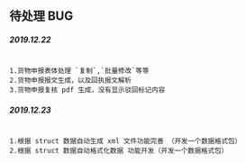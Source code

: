 ## 待处理 BUG

##### 2019.12.22
```

1.货物申报表体处理 `复制`,`批量修改`等等
2.货物申报报文生成，以及回执报文解析
3.货物申报复核 pdf 生成，没有显示驳回标记内容

```

##### 2019.12.23
```

1.根据 struct 数据自动生成 xml 文件功能完善 （开发一个数据格式包）
2.根据 struct 数据自动格式化数据 功能开发（开发一个数据格式包）

```